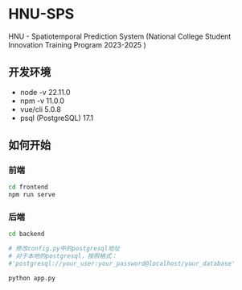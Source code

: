 # HNU-SPS
HNU - Spatiotemporal Prediction System (National College Student Innovation Training Program 2023-2025 )



## 开发环境

- node -v 22.11.0
- npm -v 11.0.0
- vue/cli 5.0.8
- psql (PostgreSQL) 17.1



## 如何开始

### 前端

```bash
cd frontend
npm run serve
```

### 后端

```bash
cd backend

# 修改config.py中的postgresql地址
# 对于本地的postgresql，按照格式：
#'postgresql://your_user:your_password@localhost/your_database'

python app.py
```

